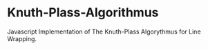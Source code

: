 # Knuth-Plass-Algorithmus
Javascript Implementation of The Knuth-Plass Algorythmus for Line Wrapping.



 
